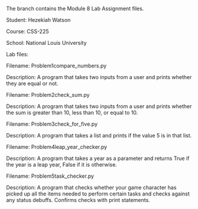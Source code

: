 The branch contains the Module 8 Lab Assignment files.

Student: Hezekiah Watson

Course: CSS-225

School: National Louis University

Lab files:

Filename: Problem1compare_numbers.py

Description: A program that takes two inputs from a user and prints whether they are equal or not.

Filename: Problem2check_sum.py

Description: A program that takes two inputs from a user and prints whether the sum is greater than 10, less than 10, or equal to 10.

Filename: Problem3check_for_five.py

Description: A program that takes a list and prints if the value 5 is in that list.

Filename: Problem4leap_year_checker.py

Description: A program that takes a year as a parameter and returns True if the year is a leap year, False if it is otherwise.

Filename: Problem5task_checker.py

Description: A program that checks whether your game character has picked up all the items needed to perform certain tasks and checks against any status debuffs. Confirms checks with print statements.
